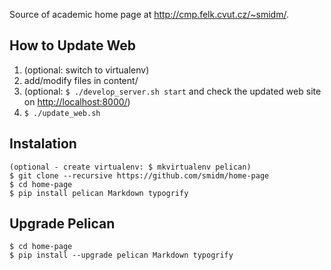 Source of academic home page at http://cmp.felk.cvut.cz/~smidm/.

## How to Update Web

1. (optional: switch to virtualenv)
2. add/modify files in content/
3. (optional: `$ ./develop_server.sh start` and check the updated web site on <http://localhost:8000/>)
4. `$ ./update_web.sh`

## Instalation
    (optional - create virtualenv: $ mkvirtualenv pelican)
    $ git clone --recursive https://github.com/smidm/home-page
    $ cd home-page
    $ pip install pelican Markdown typogrify
    
## Upgrade Pelican
    $ cd home-page
    $ pip install --upgrade pelican Markdown typogrify

